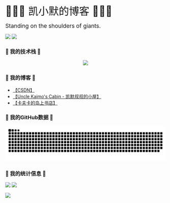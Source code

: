 <div style="margin-top: 20px; font-size: 2rem;">🌱🌱🌱 凯小默的博客 🌱🌱🌱</div>

<div style="margin: 15px 0; font-size: 1.1rem;">Standing on the shoulders of giants.</div>


![](https://img.shields.io/badge/author-kaimo-orange)
![](https://komarev.com/ghpvc/?username=kaimo313)

<!--
**kaimo313/kaimo313** is a ✨ _special_ ✨ repository because its `README.md` (this file) appears on your GitHub profile.

Here are some ideas to get you started:

- 🔭 I’m currently working on ...
- 🌱 I’m currently learning ...
- 👯 I’m looking to collaborate on ...
- 🤔 I’m looking for help with ...
- 💬 Ask me about ...
- 📫 How to reach me: ...
- 😄 Pronouns: ...
- ⚡ Fun fact: ...
-->

### 🌱 我的技术栈 🌱

<p align="center">
    <a href="https://skillicons.dev">
        <img src="https://skillicons.dev/icons?i=html,css,svg,tailwind,sass,bootstrap,js,ts,d3,jquery,angular,vue,react,redux,nodejs,express,nestjs,nextjs,nuxtjs,babel,gulp,webpack,vite,rollup,vitest,nginx,mongodb,mysql,redis,jenkins,kubernetes,docker,jest,git,github,gitlab,vscode,regex,md,postman,powershell,linux,stackoverflow&theme=light" />
    </a>
</p>

### 🌱 我的博客 🌱

- [【CSDN】](https://blog.csdn.net/kaimo313)
- [【Uncle Kaimo's Cabin - 凯默叔叔的小屋】](https://kaimo313.github.io/uncle-kaimo-cabin/#/)
- [【卡夫卡的岛上书店】](https://kaimo313.github.io/blogs/)


### 🌱 我的GitHub数据 🌱

![](https://github.com/kaimo313/kaimo313/blob/manual-run-output/only-svg/github-contribution-grid-snake.svg)

### 🌱 我的统计信息 🌱

![](https://github-readme-stats.vercel.app/api/top-langs/?username=kaimo313&theme=vue-light)
<img src="https://github-readme-streak-stats.herokuapp.com/?user=kaimo313"></img>

![](https://github-readme-stats.vercel.app/api?username=kaimo313&show_icons=true&count_private=true&theme=vue-light&hide_border=true)
